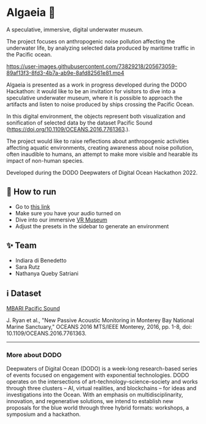 # Algaeia 🐳

A speculative, immersive, digital underwater museum. 

The project focuses on anthropogenic noise pollution affecting the underwater life, by analyzing selected data produced by maritime traffic in the Pacific ocean.

https://user-images.githubusercontent.com/73829218/205673059-89af13f3-8fd3-4b7a-ab9e-8afd82561e81.mp4

Algaeia is presented as a work in progress developed during the DODO Hackathon: it would like to be an invitation for visitors to dive into a speculative underwater museum, where it is possible to approach the artifacts and listen to noise produced by ships crossing the Pacific Ocean.

In this digital environment, the objects represent both visualization and sonification of selected data by the dataset Pacific Sound (https://doi.org/10.1109/OCEANS.2016.7761363.).

The project would like to raise reflections about anthropogenic activities affecting aquatic environments, creating awareness about noise pollution, often inaudible to humans, an attempt to make more visible and hearable its impact of non-human species.

Developed during the DODO Deepwaters of Digital Ocean Hackathon 2022.

## 📌 How to run
- Go to [this link](https://nathanyaqueby-dodo-hackathon-algaeia-app-pvgkk7.streamlit.app/)
- Make sure you have your audio turned on
- Dive into our immersive [VR Museum](https://www.sararutz.ch/DODO/index.html)
- Adjust the presets in the sidebar to generate an environment

## ✨ Team
- Indiara di Benedetto
- Sara Rutz
- Nathanya Queby Satriani

## ℹ Dataset
[MBARI Pacific Sound](https://docs.mbari.org/pacific-sound/)

J. Ryan et al., "New Passive Acoustic Monitoring in Monterey Bay National Marine Sanctuary," OCEANS 2016 MTS/IEEE Monterey, 2016, pp. 1-8, doi: 10.1109/OCEANS.2016.7761363.

---------------------------------
### More about DODO
Deepwaters of Digital Ocean (DODO) is a week-long research-based series of events focused on engagement with exponential technologies. 
DODO operates on the intersections of art–technology–science–society and works through three clusters – AI, virtual realities, and blockchains – for ideas and investigations into the Ocean. With an emphasis on multidisciplinarity, innovation, and regenerative solutions, we intend to establish new proposals 
for the blue world through three hybrid formats: workshops, a symposium and a hackathon. 
